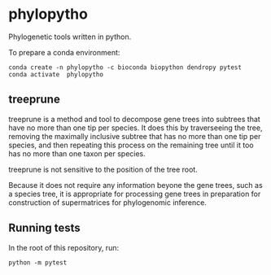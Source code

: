 # phylopytho

Phylogenetic tools written in python.


To prepare a conda environment:

    conda create -n phylopytho -c bioconda biopython dendropy pytest
    conda activate  phylopytho


## treeprune

treeprune is a method and tool to decompose gene trees into subtrees that have no more than one tip per species. It does this by traverseeing the tree, removing the maximally inclusive subtree that has no more than one tip per species, and then repeating this process on the remaining tree until it too has no more than one taxon per species.

treeprune is not sensitive to the position of the tree root.

Because it does not require any information beyone the gene trees, such as a species tree, it is appropriate for processing gene trees in preparation for construction of supermatrices for phylogenomic inference.


## Running tests

In the root of this repository, run:

    python -m pytest


